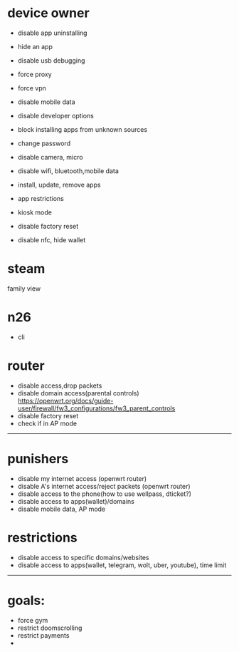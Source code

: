 # device owner
* disable app uninstalling
* hide an app
* disable usb debugging
* force proxy
* force vpn
* disable mobile data
* disable developer options
* block installing apps from unknown sources
* change password


* disable camera, micro
* disable wifi, bluetooth,mobile data
* install, update, remove apps
* app restrictions
* kiosk mode
* disable factory reset
* disable nfc, hide wallet


# steam 
family view

# n26
* cli

# router
* disable access,drop packets
* disable domain access(parental controls) https://openwrt.org/docs/guide-user/firewall/fw3_configurations/fw3_parent_controls
* disable factory reset
* check if in AP mode


---
# punishers
* disable my internet access (openwrt router)
* disable A's internet access/reject packets (openwrt router)
* disable access to the phone(how to use wellpass, dticket?)
* disable access to apps(wallet)/domains
* disable mobile data, AP mode



# restrictions
* disable access to specific domains/websites
* disable access to apps(wallet, telegram, wolt, uber, youtube), time limit
---
# goals: 
* force gym
* restrict doomscrolling
* restrict payments
* 